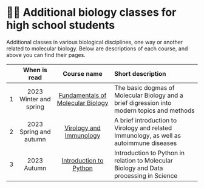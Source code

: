 # 🧑‍🔬 Additional biology classes for high school students

Additional classes in various biological disciplines, one way or another related to molecular biology. Below are descriptions of each course, and above you can find their pages.

| | When is read | Course name | Short description |
| :---: | :---: | :---: | :--- |
| 1 | 2023 Winter and spring | [Fundamentals of Molecular Biology](https://github.com/subpolare/france/blob/main/2023-MolecularBiology.md) | The basic dogmas of Molecular Biology and a brief digression into modern topics and methods | 
| 2 | 2023 Spring and autumn| [Virology and Immunology](https://github.com/subpolare/france/blob/main/2023-Virology-Immunology.md) | A brief introduction to Virology and related Immunology, as well as autoimmune diseases | 
| 3 | 2023 Autumn | [Introduction to Python](https://github.com/subpolare/france/blob/main/2023-Python.md) | Introduction to Python in relation to Molecular Biology and Data processing in Science | 
